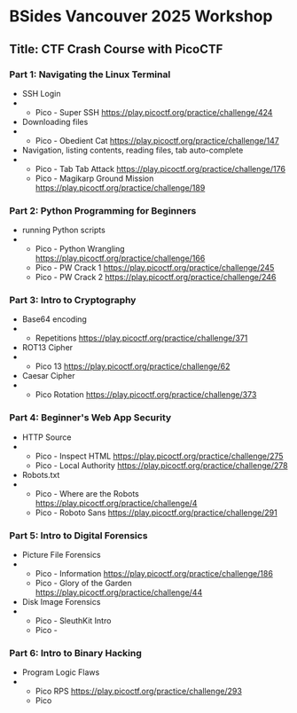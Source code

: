 # BSides Vancouver 2025 Workshop
## Title: CTF Crash Course with PicoCTF
### Part 1: Navigating the Linux Terminal
* SSH Login
* * Pico - Super SSH https://play.picoctf.org/practice/challenge/424
* Downloading files
* * Pico - Obedient Cat https://play.picoctf.org/practice/challenge/147
* Navigation, listing contents, reading files, tab auto-complete
* * Pico - Tab Tab Attack https://play.picoctf.org/practice/challenge/176
  * Pico - Magikarp Ground Mission https://play.picoctf.org/practice/challenge/189
### Part 2: Python Programming for Beginners
* running Python scripts
* * Pico - Python Wrangling https://play.picoctf.org/practice/challenge/166
  * Pico - PW Crack 1 https://play.picoctf.org/practice/challenge/245
  * Pico - PW Crack 2 https://play.picoctf.org/practice/challenge/246
### Part 3: Intro to Cryptography
* Base64 encoding
* * Repetitions https://play.picoctf.org/practice/challenge/371
* ROT13 Cipher
* * Pico 13 https://play.picoctf.org/practice/challenge/62
* Caesar Cipher
* * Pico Rotation https://play.picoctf.org/practice/challenge/373
### Part 4: Beginner's Web App Security
* HTTP Source
* * Pico - Inspect HTML https://play.picoctf.org/practice/challenge/275
  * Pico - Local Authority https://play.picoctf.org/practice/challenge/278
* Robots.txt
* * Pico - Where are the Robots https://play.picoctf.org/practice/challenge/4
  * Pico - Roboto Sans https://play.picoctf.org/practice/challenge/291
### Part 5: Intro to Digital Forensics
* Picture File Forensics
* * Pico - Information https://play.picoctf.org/practice/challenge/186
  * Pico - Glory of the Garden https://play.picoctf.org/practice/challenge/44
* Disk Image Forensics
* * Pico - SleuthKit Intro
  * Pico -
### Part 6: Intro to Binary Hacking
* Program Logic Flaws
* * Pico RPS https://play.picoctf.org/practice/challenge/293
  * Pico 
